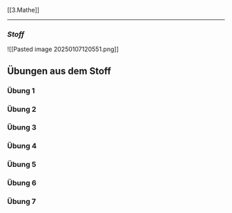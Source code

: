 [[3.Mathe]]
____
### *Stoff*
![[Pasted image 20250107120551.png]]

## Übungen aus dem Stoff

### Übung 1

### Übung 2

### Übung 3

### Übung 4

### Übung 5

### Übung 6

### Übung 7








